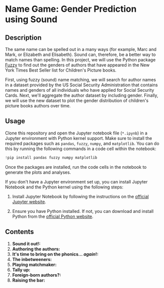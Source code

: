 # Name Game: Gender Prediction using Sound
## Description
The same name can be spelled out in a many ways (for example, Marc and Mark, or Elizabeth and Elisabeth). Sound can, therefore, be a better way to match names than spelling. In this project, we will use the Python package [Fuzzy](https://pypi.org/project/Fuzzy/) to find out the genders of authors that have appeared in the New York Times Best Seller list for Children's Picture books.

First, using fuzzy (sound) name matching, we will search for author names in a dataset provided by the US Social Security Administration that contains names and genders of all individuals who have applied for Social Security Cards. Next, we'll aggregate the author dataset by including gender. Finally, we will use the new dataset to plot the gender distribution of children's picture books authors over time.
## Usage
Clone this repository and open the Jupyter notebook file (`*.ipynb`) in a Jupyter environment with Python kernel support. Make sure to install the required packages such as `pandas`, `fuzzy`, `numpy`, and `matplotlib`. You can do this by running the following commands in a code cell within the notebook:
```python
!pip install pandas fuzzy numpy matplotlib
```
Once the packages are installed, run the code cells in the notebook to generate the plots and analyses.

If you don't have a Jupyter environment set up, you can install Jupyter Notebook and the Python kernel using the following steps:

1. Install Jupyter Notebook by following the instructions on the [official Jupyter website](https://jupyter.org/install).

2. Ensure you have Python installed. If not, you can download and install Python from the [official Python website](https://www.python.org/downloads/).
## Contents
1. **Sound it out!:**
2. **Authoring the authors:**
3. **It's time to bring on the phonics... _again_!:**
4. **The inbetweeners:**
5. **Playing matchmaker:**
6. **Tally up:**
7. **Foreign-born authors?:**
8. **Raising the bar:**